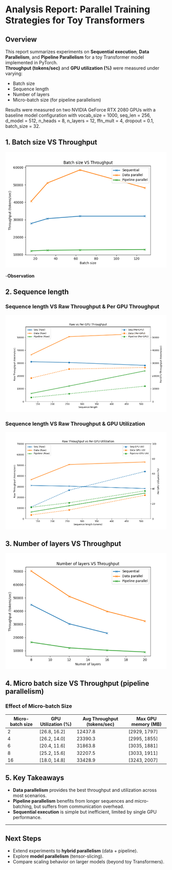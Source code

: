 # Analysis Report: Parallel Training Strategies for Toy Transformers

## Overview
This report summarizes experiments on **Sequential execution**, **Data Parallelism**, and **Pipeline Parallelism** for a toy Transformer model implemented in PyTorch.  
**Throughput (tokens/sec)** and **GPU utilization (%)** were measured under varying:
- Batch size
- Sequence length
- Number of layers
- Micro-batch size (for pipeline parallelism)

Results were measured on two NVIDIA GeForce RTX 2080 GPUs with a baseline model configuration with vocab_size = 1000, seq_len = 256, d_model = 512, n_heads = 8, n_layers = 12, ffn_mult = 4, dropout = 0.1, batch_size = 32.

## 1. Batch size VS Throughput 

<img src="graphs/batch_size_throughput.png" alt="Batch size vs Throughput" width="600"/>

-**Observation**

## 2. Sequence length
### Sequence length VS Raw Throughput & Per GPU Throughput

<img src="graphs/seq_len_raw_gpu_throughput.png" alt="Sequence length VS Raw Throughput & Per GPU Throughput" width="600"/>

### Sequence length VS Raw Throughput & GPU Utilization
<img src="graphs/seq_len_throughput_util.png" alt="Sequence length VS Raw Throughput & GPU Utilization" width="600"/>


## 3. Number of layers VS Throughput

<img src="graphs/n_layers_throughput.png" alt="Number of layers vs Throughput" width="600"/>

## 4. Micro batch size VS Throughput (pipeline parallelism)
### Effect of Micro-batch Size
| Micro-batch size | GPU Utilization (%) | Avg Throughput (tokens/sec) | Max GPU memory (MB) |
|------------------|---------------------|-----------------------------|----------------------|
| 2 | [26.8, 16.2] | 12437.8 | [2929, 1797] |
| 4 | [26.2, 14.0] | 23390.3 | [2995, 1855] |
| 6 | [20.4, 11.6] | 31863.8 | [3035, 1881] |
| 8 | [25.2, 15.6] | 32207.5 | [3033, 1911] |
| 16 | [18.0, 14.8] | 33428.9 | [3243, 2007] |

## 5. Key Takeaways
- **Data parallelism** provides the best throughput and utilization across most scenarios.  
- **Pipeline parallelism** benefits from longer sequences and micro-batching, but suffers from communication overhead.  
- **Sequential execution** is simple but inefficient, limited by single GPU performance.  

---

## Next Steps
- Extend experiments to **hybrid parallelism** (data + pipeline).
- Explore **model parallelism** (tensor-slicing).
- Compare scaling behavior on larger models (beyond toy Transformers).
